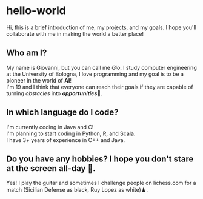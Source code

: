 # hello-world
Hi, this is a brief introduction of me, my projects, and my goals. I hope you'll collaborate with me in making the world a better place!

## Who am I?
My name is Giovanni, but you can call me *Gio*. I study computer engineering at the University of Bologna, I love programming and my goal is to be a pioneer in the world of **AI**! <br>
I'm 19 and I think that everyone can reach their goals if they are capable of turning *obstacles* into __*opportunities*__:rocket:.

## In which language do I code?
I'm currently coding in Java and C!<br>
I'm planning to start coding in Python, R, and Scala.<br>
I have 3+ years of experience in C++ and Java.<br>

## Do you have any hobbies? I hope you don't stare at the screen all-day :raised_eyebrow:.
Yes! I play the guitar and sometimes I challenge people on lichess.com for a match (Sicilian Defense as black, Ruy Lopez as white):chess_pawn:.
